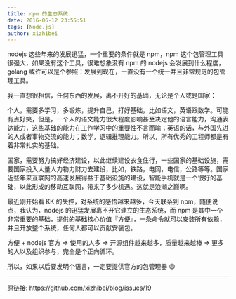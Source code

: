 ```yaml
---
title: npm 的生态系统
date: 2016-06-12 23:55:51
tags: [Node.js]
author: xizhibei
---
```

nodejs 这些年来的发展迅猛，一个重要的条件就是 npm，npm 这个包管理工具很强大，如果没有这个工具，很难想象没有 npm 的 nodejs 会发展到什么程度，golang 或许可以是个参照：发展到现在，一直没有一个统一并且非常规范的包管理工具。

我一直想很相信，任何东西的发展，离不开好的基础，无论是个人或是国家：

个人，需要多学习，多锻炼，提升自己，打好基础，比如语文，英语跟数学。可能有点好笑，但是，一个人的语文能力很大程度影响甚至决定他的语言能力，沟通表达能力，这些基础的能力在工作学习中的重要性不言而喻；英语的话，与外国先进的人或者事物交流的能力；数学，逻辑推理能力。所以，所有优秀的工程师都是有着非常扎实的基础。

国家，需要努力搞好经济建设，以此继续建设衣食住行，一些国家的基础设施，需要国家投入大量人力物力财力去建设，比如，铁路，电网，电信，公路等等。国家近些年来互联网的高速发展得益于基础设施的建设，智能手机就是一个很好的基础，以此形成的移动互联网，带来了多少机遇。这就是浪潮之巅啊。

最近刚开始看 KK 的失控，对系统的感悟越来越多，今天联系到 npm，随便说点，我认为，nodejs 的迅猛发展离不开它建立的生态系统，而 npm 是其中一个非常重要的基础，提供的基础核心价值『方便』，一条命令就可以安装所有依赖，并且开放整个系统，任何人都可以贡献安装包。

方便 + nodejs 官方 => 使用的人多 => 开源组件越来越多，质量越来越棒 => 更多的人以及组织参与，完全是个正向循环。

所以，如果以后要发明个语言，一定要提供官方的包管理器 😄 


***
原链接: https://github.com/xizhibei/blog/issues/19
